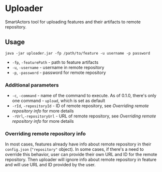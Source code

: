 # Uploader

SmartActors tool for uploading features and their artifacts to remote repository.

## Usage
```shell
java -jar uploader.jar -fp /path/to/feature -u username -p password
```

* `-fp`, `-featurePath` - path to feature artifacts
* `-u`, `-username` - username in remote repository
* `-p`, `-password` - password for remote repository

### Additional parameters
* `-c`, `-command` - name of the command to execute. As of 0.1.0, there's only one command - `upload`, which is set as default
* `-rId`, `-repositoryId` - ID of remote repository, see *Overriding remote repository info* for more details
* `-rUrl`,`-repositoryUrl` - URL of remote repository, see *Overriding remote repository info* for more details

### Overriding remote repository info
In most cases, features already have info about remote repository in their `config.json` (`"repository"` object).
In some cases, if there's a need to override this behavior, user can provide their own URL and ID for the remote repository.
Then uploader will ignore info about remote repository in feature and will use URL and ID provided by the user.

